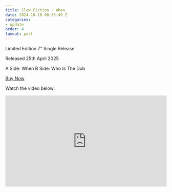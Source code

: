 ```yaml
---
title: Slow Fiction - When
date: 2024-10-10 08:35:49 Z
categories:
- update
order: 4
layout: post
---
```


Limited Edition 7” Single Release

Released 25th April 2025

A Side: When
B Side: Who Is The Dub

<a href="https://speedywunderground.ffm.to/slowfiction-" class="add-cart" >Buy Now</a>

Watch the video below:

<style>.embed-container { position: relative; padding-bottom: 56.25%; height: 0; overflow: hidden; max-width: 100%; } .embed-container iframe, .embed-container object, .embed-container embed { position: absolute; top: 0; left: 0; width: 100%; height: 100%; }</style><div class='embed-container'><iframe src='https://www.youtube.com/embed/OFFsKJsXyXU' frameborder='0' allowfullscreen></iframe></div>
<p> </p>

